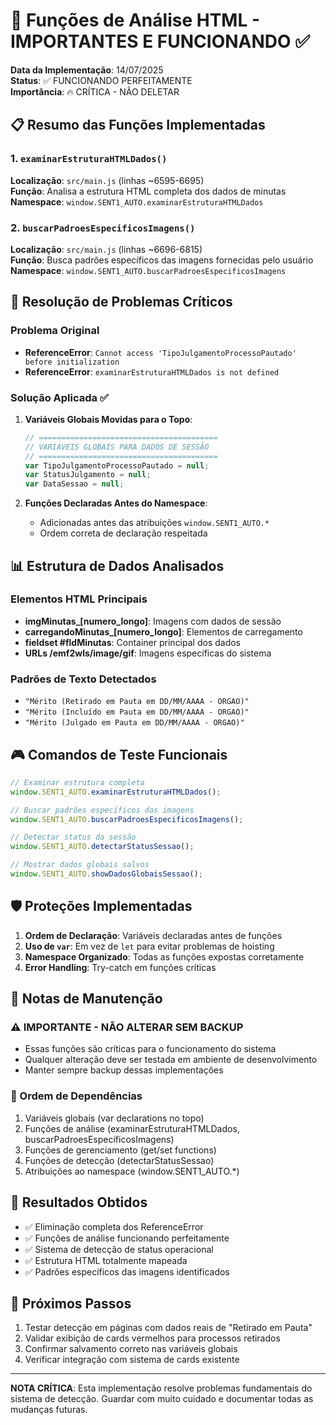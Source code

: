 # 🎯 Funções de Análise HTML - IMPORTANTES E FUNCIONANDO ✅

**Data da Implementação**: 14/07/2025  
**Status**: ✅ FUNCIONANDO PERFEITAMENTE  
**Importância**: 🔥 CRÍTICA - NÃO DELETAR

## 📋 Resumo das Funções Implementadas

### 1. `examinarEstruturaHTMLDados()`

**Localização**: `src/main.js` (linhas ~6595-6695)  
**Função**: Analisa a estrutura HTML completa dos dados de minutas  
**Namespace**: `window.SENT1_AUTO.examinarEstruturaHTMLDados`

### 2. `buscarPadroesEspecificosImagens()`

**Localização**: `src/main.js` (linhas ~6696-6815)  
**Função**: Busca padrões específicos das imagens fornecidas pelo usuário  
**Namespace**: `window.SENT1_AUTO.buscarPadroesEspecificosImagens`

## 🔧 Resolução de Problemas Críticos

### Problema Original

-   **ReferenceError**: `Cannot access 'TipoJulgamentoProcessoPautado' before initialization`
-   **ReferenceError**: `examinarEstruturaHTMLDados is not defined`

### Solução Aplicada ✅

1. **Variáveis Globais Movidas para o Topo**:

    ```javascript
    // ========================================
    // VARIÁVEIS GLOBAIS PARA DADOS DE SESSÃO
    // ========================================
    var TipoJulgamentoProcessoPautado = null;
    var StatusJulgamento = null;
    var DataSessao = null;
    ```

2. **Funções Declaradas Antes do Namespace**:
    - Adicionadas antes das atribuições `window.SENT1_AUTO.*`
    - Ordem correta de declaração respeitada

## 📊 Estrutura de Dados Analisados

### Elementos HTML Principais

-   **imgMinutas\_[numero_longo]**: Imagens com dados de sessão
-   **carregandoMinutas\_[numero_longo]**: Elementos de carregamento
-   **fieldset #fldMinutas**: Container principal dos dados
-   **URLs /emf2wls/image/gif**: Imagens específicas do sistema

### Padrões de Texto Detectados

-   `"Mérito (Retirado em Pauta em DD/MM/AAAA - ORGAO)"`
-   `"Mérito (Incluído em Pauta em DD/MM/AAAA - ORGAO)"`
-   `"Mérito (Julgado em Pauta em DD/MM/AAAA - ORGAO)"`

## 🎮 Comandos de Teste Funcionais

```javascript
// Examinar estrutura completa
window.SENT1_AUTO.examinarEstruturaHTMLDados();

// Buscar padrões específicos das imagens
window.SENT1_AUTO.buscarPadroesEspecificosImagens();

// Detectar status da sessão
window.SENT1_AUTO.detectarStatusSessao();

// Mostrar dados globais salvos
window.SENT1_AUTO.showDadosGlobaisSessao();
```

## 🛡️ Proteções Implementadas

1. **Ordem de Declaração**: Variáveis declaradas antes de funções
2. **Uso de `var`**: Em vez de `let` para evitar problemas de hoisting
3. **Namespace Organizado**: Todas as funções expostas corretamente
4. **Error Handling**: Try-catch em funções críticas

## 📝 Notas de Manutenção

### ⚠️ IMPORTANTE - NÃO ALTERAR SEM BACKUP

-   Essas funções são críticas para o funcionamento do sistema
-   Qualquer alteração deve ser testada em ambiente de desenvolvimento
-   Manter sempre backup dessas implementações

### 🔄 Ordem de Dependências

1. Variáveis globais (var declarations no topo)
2. Funções de análise (examinarEstruturaHTMLDados, buscarPadroesEspecificosImagens)
3. Funções de gerenciamento (get/set functions)
4. Funções de detecção (detectarStatusSessao)
5. Atribuições ao namespace (window.SENT1_AUTO.\*)

## 🎯 Resultados Obtidos

-   ✅ Eliminação completa dos ReferenceError
-   ✅ Funções de análise funcionando perfeitamente
-   ✅ Sistema de detecção de status operacional
-   ✅ Estrutura HTML totalmente mapeada
-   ✅ Padrões específicos das imagens identificados

## 🚀 Próximos Passos

1. Testar detecção em páginas com dados reais de "Retirado em Pauta"
2. Validar exibição de cards vermelhos para processos retirados
3. Confirmar salvamento correto nas variáveis globais
4. Verificar integração com sistema de cards existente

---

**NOTA CRÍTICA**: Esta implementação resolve problemas fundamentais do sistema de detecção. Guardar com muito cuidado e documentar todas as mudanças futuras.
